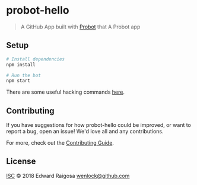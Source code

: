 # probot-hello

> A GitHub App built with [Probot](https://github.com/probot/probot) that A Probot app

## Setup

```sh
# Install dependencies
npm install

# Run the bot
npm start
```

There are some useful hacking commands [here](/docs/HACKING.md).

## Contributing

If you have suggestions for how probot-hello could be improved, or want to report a bug, open an issue! We'd love all and any contributions.

For more, check out the [Contributing Guide](CONTRIBUTING.md).

## License

[ISC](LICENSE) © 2018 Edward Raigosa <wenlock@github.com>
